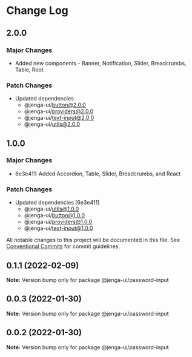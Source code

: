 # Change Log

## 2.0.0

### Major Changes

- Added new components - Banner, Notification, Slider, Breadcrumbs, Table, Root

### Patch Changes

- Updated dependencies
  - @jenga-ui/button@2.0.0
  - @jenga-ui/providers@2.0.0
  - @jenga-ui/text-input@2.0.0
  - @jenga-ui/utils@2.0.0

## 1.0.0

### Major Changes

- 6e3e411: Added Accordion, Table, Slider, Breadcrumbs, and React

### Patch Changes

- Updated dependencies [6e3e411]
  - @jenga-ui/utils@1.0.0
  - @jenga-ui/button@1.0.0
  - @jenga-ui/providers@1.0.0
  - @jenga-ui/text-input@1.0.0

All notable changes to this project will be documented in this file.
See [Conventional Commits](https://conventionalcommits.org) for commit guidelines.

## 0.1.1 (2022-02-09)

**Note:** Version bump only for package @jenga-ui/password-input

## 0.0.3 (2022-01-30)

**Note:** Version bump only for package @jenga-ui/password-input

## 0.0.2 (2022-01-30)

**Note:** Version bump only for package @jenga-ui/password-input
